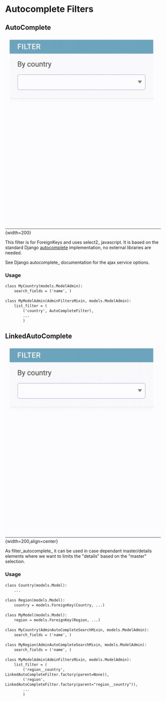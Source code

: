 # Autocomplete Filters

## AutoComplete

![autocomplete](../static/images/autocomplete.gif){width=200}


This filter is for ForeignKeys and uses select2_ javascript. It is based on the standard Django
[autocomplete](https://docs.djangoproject.com/en/4.0/ref/contrib/admin/#django.contrib.admin.ModelAdmin.autocomplete_fields) implementation, no external libraries are needed.

See Django autocomplete_ documentation for the ajax service options.


### Usage


    class MyCountry(models.ModelAdmin):
        search_fields = ('name', )

    class MyModelAdmin(AdminFiltersMixin, models.ModelAdmin):
        list_filter = (
            ('country', AutoCompleteFilter),
            ...
            )




## LinkedAutoComplete

![autocomplete](../static/images/autocomplete.gif){width=200,align=center}



As filter_autocomplete_ it can be used in case dependant master/details elements where we want to limits the "details" based on the "master" selection.


### Usage

    class Country(models.Model):
        ...

    class Region(models.Model):
        country = models.ForeignKey(Country, ...)

    class MyModel(models.Model):
        region = models.ForeignKey(Region, ...)

    class MyCountry(AdminAutoCompleteSearchMixin, models.ModelAdmin):
        search_fields = ('name', )

    class MyRegion(AdminAutoCompleteSearchMixin, models.ModelAdmin):
        search_fields = ('name', )

    class MyModelAdmin(AdminFiltersMixin, models.ModelAdmin):
        list_filter = (
            ('region__country', LinkedAutoCompleteFilter.factory(parent=None)),
            ('region', LinkedAutoCompleteFilter.factory(parent="region__country")),
            ...
            )

